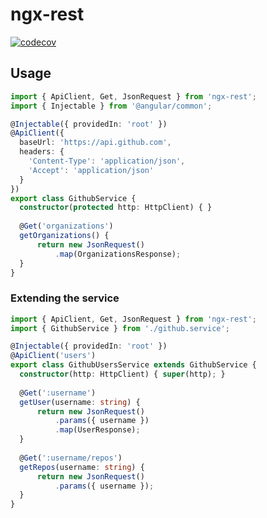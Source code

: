 # ngx-rest
[![codecov](https://codecov.io/gh/nixuuu/ngx-rest/branch/main/graph/badge.svg?token=JCYUPBXGC1)](https://codecov.io/gh/nixuuu/ngx-rest)

## Usage

  ```typescript
import { ApiClient, Get, JsonRequest } from 'ngx-rest';
import { Injectable } from '@angular/common';

@Injectable({ providedIn: 'root' })
@ApiClient({
    baseUrl: 'https://api.github.com',
    headers: {
      'Content-Type': 'application/json', 
      'Accept': 'application/json'
    }
})
export class GithubService {
    constructor(protected http: HttpClient) { }
    
    @Get('organizations')
    getOrganizations() {
        return new JsonRequest()
            .map(OrganizationsResponse);
    }
}
  ```

### Extending the service

  ```typescript
import { ApiClient, Get, JsonRequest } from 'ngx-rest';
import { GithubService } from './github.service';

@Injectable({ providedIn: 'root' })
@ApiClient('users')
export class GithubUsersService extends GithubService {
    constructor(http: HttpClient) { super(http); }
    
    @Get(':username')
    getUser(username: string) {
        return new JsonRequest()
            .params({ username })
            .map(UserResponse);
    }
    
    @Get(':username/repos')
    getRepos(username: string) {
        return new JsonRequest()
            .params({ username });
    }
}
  ```
